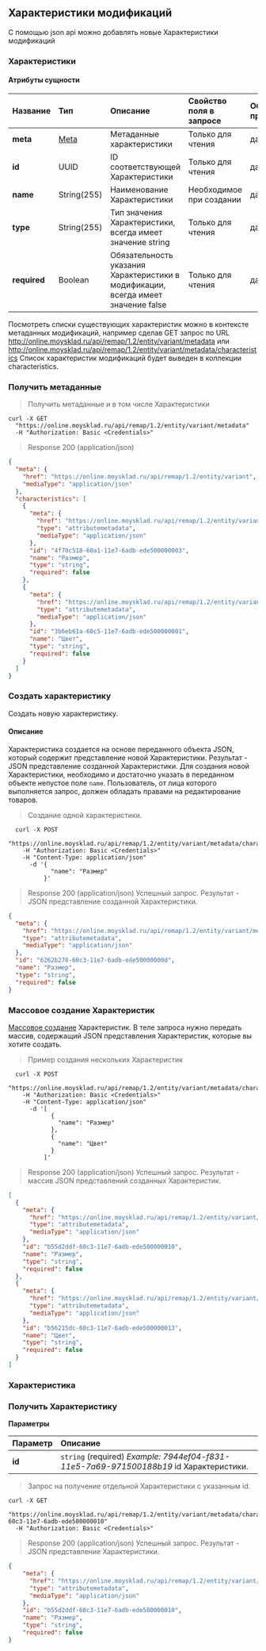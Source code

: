 ## Характеристики модификаций

С помощью json api можно добавлять новые Характеристики модификаций 

### Характеристики 
#### Атрибуты сущности

| Название  | Тип | Описание                    | Свойство поля в запросе | Обязательное при ответе|
| --------- |:----|:----------------------------|:----------------|:------------------------|
|**meta**              |[Meta](../#mojsklad-json-api-obschie-swedeniq-metadannye)|Метаданные характеристики|Только для чтения|да
|**id**                |UUID|ID соответствующей Характеристики|Только для чтения|да
|**name**                |String(255)|Наименование Характеристики|Необходимое при создании|да
|**type**                |String(255)|Тип значения Характеристики, всегда имеет значение string|Только для чтения|да
|**required**        |Boolean|Обязательность указания Характеристики в модификации, всегда имеет значение false|Только для чтения|да

Посмотреть списки существующих характеристик можно в контексте метаданных
модификаций, например сделав GET запрос по URL http://online.moysklad.ru/api/remap/1.2/entity/variant/metadata или http://online.moysklad.ru/api/remap/1.2/entity/variant/metadata/characteristics
Список характеристик модификаций будет выведен в коллекции characteristics.

### Получить метаданные

> Получить метаданные и в том числе Характеристики

```shell
curl -X GET
  "https://online.moysklad.ru/api/remap/1.2/entity/variant/metadata"
  -H "Authorization: Basic <Credentials>"
```

> Response 200 (application/json)

```json
{
  "meta": {
    "href": "https://online.moysklad.ru/api/remap/1.2/entity/variant",
    "mediaType": "application/json"
  },
  "characteristics": [
    {
      "meta": {
        "href": "https://online.moysklad.ru/api/remap/1.2/entity/variant/metadata/characteristics/4f70c518-60a1-11e7-6adb-ede500000003",
        "type": "attributemetadata",
        "mediaType": "application/json"
      },
      "id": "4f70c518-60a1-11e7-6adb-ede500000003",
      "name": "Размер",
      "type": "string",
      "required": false
    },
    {
      "meta": {
        "href": "https://online.moysklad.ru/api/remap/1.2/entity/variant/metadata/characteristics/3b6eb61a-60c5-11e7-6adb-ede500000001",
        "type": "attributemetadata",
        "mediaType": "application/json"
      },
      "id": "3b6eb61a-60c5-11e7-6adb-ede500000001",
      "name": "Цвет",
      "type": "string",
      "required": false
    }
  ]
}
```

### Создать характеристику 
Создать новую характеристику.
#### Описание
Характеристика создается на основе переданного объекта JSON,
который содержит представление новой Характеристики.
Результат - JSON представление созданной Характеристики. Для создания новой Характеристики,
необходимо и достаточно указать в переданном объекте непустое поле `name`.
Пользователь, от лица которого выполняется запрос, должен обладать правами на редактирование товаров.  

> Создание одной характеристики.

```shell
  curl -X POST
    "https://online.moysklad.ru/api/remap/1.2/entity/variant/metadata/characteristics"
    -H "Authorization: Basic <Credentials>"
    -H "Content-Type: application/json"
      -d '{
            "name": "Размер"
          }'  
```

> Response 200 (application/json)
Успешный запрос. Результат - JSON представление созданной Характеристики.

```json
{
  "meta": {
    "href": "https://online.moysklad.ru/api/remap/1.2/entity/variant/metadata/characteristics/6262b270-60c3-11e7-6adb-ede50000000d",
    "type": "attributemetadata",
    "mediaType": "application/json"
  },
  "id": "6262b270-60c3-11e7-6adb-ede50000000d",
  "name": "Размер",
  "type": "string",
  "required": false
}
```

### Массовое создание Характеристик 
[Массовое создание](../#mojsklad-json-api-obschie-swedeniq-sozdanie-i-obnowlenie-neskol-kih-ob-ektow) Характеристик.
В теле запроса нужно передать массив, содержащий JSON представления Характеристик, которые вы хотите создать.

> Пример создания нескольких Характеристик

```shell
  curl -X POST
    "https://online.moysklad.ru/api/remap/1.2/entity/variant/metadata/characteristics"
    -H "Authorization: Basic <Credentials>"
    -H "Content-Type: application/json"
      -d '[
            {
              "name": "Размер"
            },
            {
              "name": "Цвет"
            }
          ]'  
```

> Response 200 (application/json)
Успешный запрос. Результат - массив JSON представлений созданных Характеристик.

```json
[
  {
    "meta": {
      "href": "https://online.moysklad.ru/api/remap/1.2/entity/variant/metadata/characteristics/b55d2ddf-60c3-11e7-6adb-ede500000010",
      "type": "attributemetadata",
      "mediaType": "application/json"
    },
    "id": "b55d2ddf-60c3-11e7-6adb-ede500000010",
    "name": "Размер",
    "type": "string",
    "required": false
  },
  {
    "meta": {
      "href": "https://online.moysklad.ru/api/remap/1.2/entity/variant/metadata/characteristics/b56215dc-60c3-11e7-6adb-ede500000013",
      "type": "attributemetadata",
      "mediaType": "application/json"
    },
    "id": "b56215dc-60c3-11e7-6adb-ede500000013",
    "name": "Цвет",
    "type": "string",
    "required": false
  }
]
```

### Характеристика 

### Получить Характеристику

**Параметры**

|Параметр   |Описание   | 
|:----|:----|
|**id** |  `string` (required) *Example: 7944ef04-f831-11e5-7a69-971500188b19* id Характеристики.|

> Запрос на получение отдельной Характеристики с указанным id.

```shell
curl -X GET
  "https://online.moysklad.ru/api/remap/1.2/entity/variant/metadata/characteristics/b55d2ddf-60c3-11e7-6adb-ede500000010"
  -H "Authorization: Basic <Credentials>"
```

> Response 200 (application/json)
Успешный запрос. Результат - JSON представление Характеристики.

```json
{
    "meta": {
      "href": "https://online.moysklad.ru/api/remap/1.2/entity/variant/metadata/characteristics/b55d2ddf-60c3-11e7-6adb-ede500000010",
      "type": "attributemetadata",
      "mediaType": "application/json"
    },
    "id": "b55d2ddf-60c3-11e7-6adb-ede500000010",
    "name": "Размер",
    "type": "string",
    "required": false
}
```
